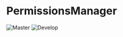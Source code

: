 # PermissionsManager
![Master](https://github.com/AlexBroitman/AnamSoft.PermissionsManager/workflows/MasterBuild/badge.svg)
![Develop](https://github.com/AlexBroitman/AnamSoft.PermissionsManager/workflows/DevelopBuild/badge.svg)
